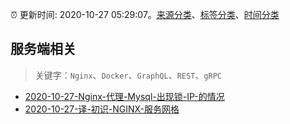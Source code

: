 :alarm_clock: 更新时间: 2020-10-27 05:29:07。[来源分类](../README.md)、[标签分类](../TAGS.md)、[时间分类](../TIMELINE.md)

## 服务端相关


> 关键字：`Nginx`、`Docker`、`GraphQL`、`REST`、`gRPC`



- [2020-10-27-Nginx-代理-Mysql-出现锁-IP-的情况](https://www.v2ex.com/t/718979) 
- [2020-10-27-译-初识-NGINX-服务网格](https://toutiao.io/k/mc7hwwn) 